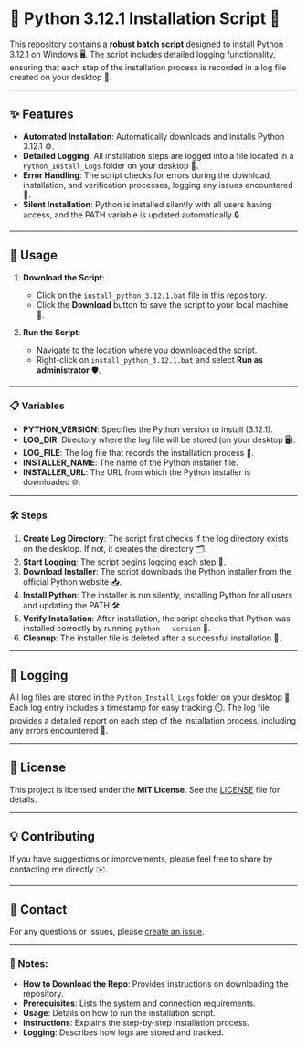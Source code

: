 # 🐍 Python 3.12.1 Installation Script 🚀

This repository contains a **robust batch script** designed to install Python 3.12.1 on Windows 🖥️. The script includes detailed logging functionality, ensuring that each step of the installation process is recorded in a log file created on your desktop 📄.

---

## ✨ Features

- **Automated Installation**: Automatically downloads and installs Python 3.12.1 ⚙️.
- **Detailed Logging**: All installation steps are logged into a file located in a `Python_Install_Logs` folder on your desktop 📝.
- **Error Handling**: The script checks for errors during the download, installation, and verification processes, logging any issues encountered 🚨.
- **Silent Installation**: Python is installed silently with all users having access, and the PATH variable is updated automatically 🔒.

---

## 🚀 Usage

1. **Download the Script**:

   - Click on the `install_python_3.12.1.bat` file in this repository.
   - Click the **Download** button to save the script to your local machine 💾.

2. **Run the Script**:

   - Navigate to the location where you downloaded the script.
   - Right-click on `install_python_3.12.1.bat` and select **Run as administrator** 🛡️.

---

### 📋 Variables

- **PYTHON_VERSION**: Specifies the Python version to install (3.12.1).
- **LOG_DIR**: Directory where the log file will be stored (on your desktop 🖥️).
- **LOG_FILE**: The log file that records the installation process 📝.
- **INSTALLER_NAME**: The name of the Python installer file.
- **INSTALLER_URL**: The URL from which the Python installer is downloaded 🌐.

---

### 🛠️ Steps

1. **Create Log Directory**: The script first checks if the log directory exists on the desktop. If not, it creates the directory 🗂️.
2. **Start Logging**: The script begins logging each step 📝.
3. **Download Installer**: The script downloads the Python installer from the official Python website 📥.
4. **Install Python**: The installer is run silently, installing Python for all users and updating the PATH 🛠️.
5. **Verify Installation**: After installation, the script checks that Python was installed correctly by running `python --version` 🧐.
6. **Cleanup**: The installer file is deleted after a successful installation 🧹.

---

## 📝 Logging

All log files are stored in the `Python_Install_Logs` folder on your desktop 📂. Each log entry includes a timestamp for easy tracking ⏱️. The log file provides a detailed report on each step of the installation process, including any errors encountered 🚨.

---

## 📜 License

This project is licensed under the **MIT License**. See the [LICENSE](https://github.com/KernFerm/Py3.12.1-installer-batch/blob/main/LICENSE) file for details.

---

## 💡 Contributing

If you have suggestions or improvements, please feel free to share by contacting me directly ✉️.

---

## 📧 Contact

For any questions or issues, please [create an issue](https://github.com/KernFerm/Py3.12.1-installer-batch/issues).

---

### 📝 Notes:

- **How to Download the Repo**: Provides instructions on downloading the repository.
- **Prerequisites**: Lists the system and connection requirements.
- **Usage**: Details on how to run the installation script.
- **Instructions**: Explains the step-by-step installation process.
- **Logging**: Describes how logs are stored and tracked.
